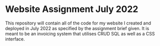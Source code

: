 # Website Assignment July 2022
This repository will contain all of the code for my website I created and deployed in July 2022 as specified by the assignment brief given. It is meant to be an invoicing system that utilises CRUD SQL as well as a CSS interface.
